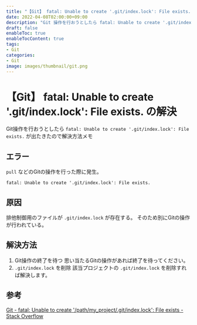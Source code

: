 ```yaml
---
title: "【Git】 fatal: Unable to create '.git/index.lock': File exists. の解決"
date: 2022-04-08T02:00:00+09:00
description: "Git 操作を行おうとしたら fatal: Unable to create '.git/index.lock': File exists. が出たきたので解決方法メモ"
draft: false
enableToc: true
enableTocContent: true
tags: 
- Git
categories: 
- Git
image: images/thumbnail/git.png
---
```


# 【Git】 fatal: Unable to create '.git/index.lock': File exists. の解決
Git操作を行おうとしたら `fatal: Unable to create '.git/index.lock': File exists.` が出たきたので解決方法メモ

## エラー
`pull` などのGitの操作を行った際に発生。

```
fatal: Unable to create '.git/index.lock': File exists.
```

## 原因
排他制御用のファイルが `.git/index.lock` が存在する。
そのため別にGitの操作が行われている。

## 解決方法
1. Git操作の終了を待つ
  思い当たるGitの操作があれば終了を待ってください。
2. `.git/index.lock` を削除
  該当プロジェクトの `.git/index.lock` を削除すれば解決します。

## 参考
<a href="https://stackoverflow.com/a/7860765" target="_blank" rel="nofollow noopener">Git - fatal: Unable to create &#39;/path/my_project/.git/index.lock&#39;: File exists - Stack Overflow</a>
